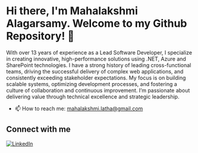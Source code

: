 # Hi there, I'm Mahalakshmi Alagarsamy. Welcome to my Github Repository! 👋

With over 13 years of experience as a Lead Software Developer, I specialize in creating innovative, high-performance solutions using .NET, Azure and SharePoint technologies. I have a strong history of leading cross-functional teams, driving the successful delivery of complex web applications, and consistently exceeding stakeholder expectations. My focus is on building scalable systems, optimizing development processes, and fostering a culture of collaboration and continuous improvement. I’m passionate about delivering value through technical excellence and strategic leadership.

- 📫 How to reach me: mahalakshmi.latha@gmail.com




## Connect with me

[![LinkedIn](https://img.shields.io/badge/LinkedIn-Connect-blue)](https://www.linkedin.com/in/mahalakshmi-alagarsamy-47417518/)




